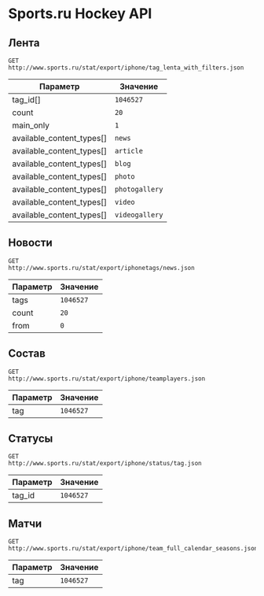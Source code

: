 # Sports.ru Hockey API

## Лента

```
GET
http://www.sports.ru/stat/export/iphone/tag_lenta_with_filters.json
```

| Параметр | Значение |
|----------|-------------|
| tag_id[] | `1046527` |
| count | `20` |
| main_only | `1` |
| available_content_types[] | `news` |
| available_content_types[] | `article` |
| available_content_types[] | `blog` |
| available_content_types[] | `photo` |
| available_content_types[] | `photogallery` |
| available_content_types[] | `video` |
| available_content_types[] | `videogallery` |

## Новости

```
GET
http://www.sports.ru/stat/export/iphonetags/news.json
```

| Параметр | Значение |
|----------|-------------|
| tags | `1046527` |
| count | `20` |
| from | `0` |

## Состав

```
GET
http://www.sports.ru/stat/export/iphone/teamplayers.json
```

| Параметр | Значение |
|----------|-------------|
| tag | `1046527` |

## Статусы

```
GET
http://www.sports.ru/stat/export/iphone/status/tag.json
```

| Параметр | Значение |
|----------|-------------|
| tag_id | `1046527` |

## Матчи

```
GET
http://www.sports.ru/stat/export/iphone/team_full_calendar_seasons.json
```

| Параметр | Значение |
|----------|-------------|
| tag | `1046527` |
